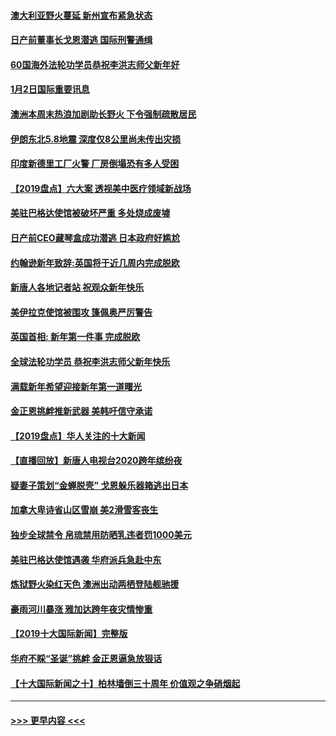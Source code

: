 #### [澳大利亚野火蔓延 新州宣布紧急状态](../pages/prog202/a102743681.md?t=01030211) 
#### [日产前董事长戈恩潜逃 国际刑警通缉](../pages/prog202/a102743676.md?t=01030211) 
#### [60国海外法轮功学员恭祝李洪志师父新年好](../pages/prog202/a102743628.md?t=01030211) 
#### [1月2日国际重要讯息](../pages/prog202/a102743488.md?t=01030211) 
#### [澳洲本周末热浪加剧助长野火 下令强制疏散居民](../pages/prog202/a102743421.md?t=01030211) 
#### [伊朗东北5.8地震 深度仅8公里尚未传出灾损](../pages/prog202/a102743396.md?t=01030211) 
#### [印度新德里工厂火警 厂房倒塌恐有多人受困](../pages/prog202/a102743386.md?t=01030211) 
#### [【2019盘点】六大案 透视美中医疗领域新战场](../pages/prog202/a102743227.md?t=01030211) 
#### [美驻巴格达使馆被破坏严重 多处烧成废墟](../pages/prog202/a102743244.md?t=01030211) 
#### [日产前CEO藏琴盒成功潜逃 日本政府好尴尬](../pages/prog202/a102742937.md?t=01030211) 
#### [约翰逊新年致辞:英国将于近几周内完成脱欧](../pages/prog202/a102742956.md?t=01030211) 
#### [新唐人各地记者站 祝观众新年快乐](../pages/prog202/a102742785.md?t=01030211) 
#### [美伊拉克使馆被围攻 篷佩奥严厉警告](../pages/prog202/a102742994.md?t=01030211) 
#### [英国首相: 新年第一件事 完成脱欧](../pages/prog202/a102742907.md?t=01030211) 
#### [全球法轮功学员 恭祝李洪志师父新年快乐](../pages/prog202/a102742900.md?t=01030211) 
#### [满载新年希望迎接新年第一道曙光](../pages/prog202/a102742809.md?t=01030211) 
#### [金正恩挑衅推新武器 美韩吁信守承诺](../pages/prog202/a102742799.md?t=01030211) 
#### [【2019盘点】华人关注的十大新闻](../pages/prog202/a102742748.md?t=01030211) 
#### [【直播回放】新唐人电视台2020跨年缤纷夜](../pages/prog202/a102738273.md?t=01030211) 
#### [疑妻子策划“金蝉脱壳” 戈恩躲乐器箱逃出日本](../pages/prog202/a102742535.md?t=01030211) 
#### [加拿大卑诗省山区雪崩 美2滑雪客丧生](../pages/prog202/a102742491.md?t=01030211) 
#### [独步全球禁令 帛琉禁用防晒乳违者罚1000美元](../pages/prog202/a102742478.md?t=01030211) 
#### [美驻巴格达使馆遇袭 华府派兵急赴中东](../pages/prog202/a102742451.md?t=01030211) 
#### [炼狱野火染红天色 澳洲出动两栖登陆舰驰援](../pages/prog202/a102742433.md?t=01030211) 
#### [豪雨河川暴涨 雅加达跨年夜灾情惨重](../pages/prog202/a102742271.md?t=01030211) 
#### [【2019十大国际新闻】完整版](../pages/prog202/a102742169.md?t=01030211) 
#### [华府不睬“圣诞”挑衅 金正恩逼急放狠话](../pages/prog202/a102742238.md?t=01030211) 
#### [【十大国际新闻之十】柏林墙倒三十周年 价值观之争硝烟起](../pages/prog202/a102736941.md?t=01030211) 

----
#### [ >>> 更早内容 <<< ](../indexes/prog202-earlier.md)
